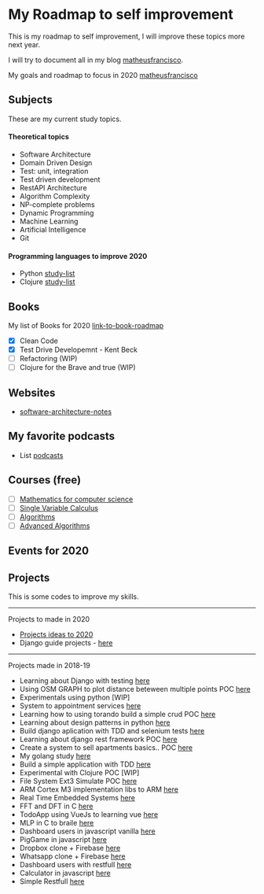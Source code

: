 # My Roadmap to self improvement

This is my roadmap to self improvement, I will  improve these topics more next year.

I will try to document all in my blog [matheusfrancisco](matheusfranciso.com.br).

My goals and roadmap to focus in 2020 [matheusfrancisco](https://www.matheusfrancisco.com.br/roadmap/my-roadmap/)

## Subjects

These are my current study topics.

#### Theoretical topics

* Software Architecture
* Domain Driven Design
* Test: unit, integration
* Test driven development
* RestAPI Architecture
* Algorithm Complexity
* NP-complete problems
* Dynamic Programming
* Machine Learning
* Artificial Intelligence
* Git

#### Programming languages to improve 2020

* Python [study-list](/python-roadmap-studies.md)
* Clojure [study-list](/clojure-studies.md)

## Books

My list of Books for 2020 [link-to-book-roadmap](https://www.matheusfrancisco.com.br/roadmap/my-book-list/)

* [x] Clean Code
* [x] Test Drive Developemnt - Kent Beck
* [ ] Refactoring (WIP)
* [ ] Clojure for the Brave and true (WIP)

## Websites

* [software-architecture-notes](/software-architecture-notes)


## My favorite podcasts

* List [podcasts](/podcast-list.md)

## Courses  (free)

* [ ] [Mathematics for computer science](https://ocw.mit.edu/courses/electrical-engineering-and-computer-science/6-042j-mathematics-for-computer-science-fall-2010/index.htm)
* [ ] [Single Variable Calculus](https://ocw.mit.edu/courses/mathematics/18-01-single-variable-calculus-fall-2006/index.htm)
* [ ] [Algorithms](https://ocw.mit.edu/courses/electrical-engineering-and-computer-science/6-006-introduction-to-algorithms-fall-2011/index.htm)
* [ ] [Advanced Algorithms](https://ocw.mit.edu/courses/electrical-engineering-and-computer-science/6-854j-advanced-algorithms-fall-2008/)

## Events for 2020

## Projects

This is some codes to improve my skills.

-----------------

Projects to made in 2020

* [Projects ideas to 2020](/projects-idea.md)
* Django guide projects - [here](/)

------------------------

Projects made in 2018-19


* Learning about Django with testing [here](https://github.com/matheus-francisco/testing-using-Django/tree/master/budgetproject)
* Using OSM GRAPH to plot distance beteween multiple points POC [here](https://github.com/matheusfrancisco/OSM_GRAPH_DIJKSTRA)
* Experimentals using python [WIP]
* System to appointment services [here](https://github.com/matheusfrancisco/backend-appointment-app)
* Learning how to using torando build a simple crud POC [here](https://github.com/matheusfrancisco/server-with-tornado-and-sqlalchemy)
* Learning about design patterns in python [here](https://github.com/matheusfrancisco/design-patterns-python)
* Build django aplication with TDD and selenium tests [here](https://github.com/matheusfrancisco/Test-driving-development-in-python)
* Learning about django rest framework POC [here](https://github.com/matheusfrancisco/django_rest_study)
* Create a system to sell apartments basics.. POC [here](https://github.com/matheusfrancisco/air-ap-django)
* My golang study [here](https://github.com/matheusfrancisco/my-codes-to-sudy-golang)
* Build a simple application with TDD [here](https://github.com/matheusfrancisco/tdd-with-python)
* Experimental with Clojure POC [WIP]
* File System Ext3 Simulate POC [here](https://github.com/matheusfrancisco/file-system-ext3)
* ARM Cortex M3 implementation libs to ARM [here](https://github.com/matheusfrancisco/arm-Cortex-M3)
* Real Time Embedded Systems [here](https://github.com/matheusfrancisco/Real-Time-Embedded-Systems)
* FFT and DFT in C [here](https://github.com/matheusfrancisco/Implementa-o-fft-dft<Paste>)
* TodoApp using VueJs to learning vue [here](https://github.com/matheusfrancisco/Todo-app)
* MLP in C to braile [here](https://github.com/matheusfrancisco/Multilayer-perceptron/blob/master/Multilayer-perceptron/mlp_braille.c)
* Dashboard users in javascript vanilla [here](https://github.com/matheusfrancisco/some-simple-projects/tree/master/Projects/javascript/Dashboard-users-SPA)
* PigGame in javascript [here](https://github.com/matheusfrancisco/some-simple-projects/tree/master/Projects/javascript/pig-game)
* Dropbox clone + Firebase [here](https://github.com/matheusfrancisco/some-simple-projects/tree/master/Projects/javascript/Dropbox-clone)
* Whatsapp clone + Firebase [here](https://github.com/matheusfrancisco/some-simple-projects/tree/master/Projects/javascript/whatsapp-clone)
* Dashboard users with restfull [here](https://github.com/matheusfrancisco/some-simple-projects/tree/master/Projects/javascript/Dashboard-users-restfull)
* Calculator in javascript [here](https://github.com/matheusfrancisco/some-simple-projects/tree/master/Projects/javascript/calculator)
* Simple Restfull [here](https://github.com/matheusfrancisco/some-simple-projects/tree/master/Projects/javascript/Restfull)

